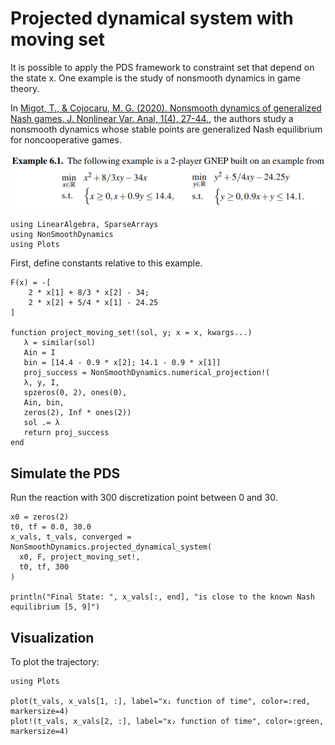 # Projected dynamical system with moving set

It is possible to apply the PDS framework to constraint set that depend on the state x.
One example is the study of nonsmooth dynamics in game theory.

In [Migot, T., & Cojocaru, M. G. (2020). Nonsmooth dynamics of generalized Nash games. J. Nonlinear Var. Anal, 1(4), 27-44.](https://jnva.biemdas.com/issues/JNVA2020-1-4.pdf), the authors study a nonsmooth dynamics whose stable points are generalized Nash equilibrium for noncooperative games.

!["Example 6.1"](./assets/GNEP.png)

```@example ex1
using LinearAlgebra, SparseArrays
using NonSmoothDynamics
using Plots
```

First, define constants relative to this example.

```@example ex1
F(x) = -[
    2 * x[1] + 8/3 * x[2] - 34;
    2 * x[2] + 5/4 * x[1] - 24.25
]

function project_moving_set!(sol, y; x = x, kwargs...)
   λ = similar(sol)
   Ain = I
   bin = [14.4 - 0.9 * x[2]; 14.1 - 0.9 * x[1]]
   proj_success = NonSmoothDynamics.numerical_projection!(
   λ, y, I,
   spzeros(0, 2), ones(0),
   Ain, bin,
   zeros(2), Inf * ones(2))
   sol .= λ
   return proj_success
end
```

## Simulate the PDS

Run the reaction with 300 discretization point between 0 and 30.

```@example ex1
x0 = zeros(2)
t0, tf = 0.0, 30.0
x_vals, t_vals, converged = NonSmoothDynamics.projected_dynamical_system(
  x0, F, project_moving_set!,
  t0, tf, 300
)

println("Final State: ", x_vals[:, end], "is close to the known Nash equilibrium [5, 9]")
```

## Visualization

To plot the trajectory:

```@example ex1
using Plots

plot(t_vals, x_vals[1, :], label="x₁ function of time", color=:red, markersize=4)
plot!(t_vals, x_vals[2, :], label="x₂ function of time", color=:green, markersize=4)
```
